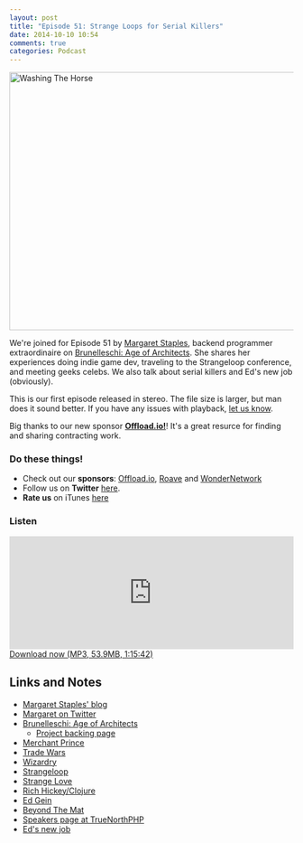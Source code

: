 ```yaml
---
layout: post
title: "Episode 51: Strange Loops for Serial Killers"
date: 2014-10-10 10:54
comments: true
categories: Podcast
---
```


<a href="https://www.flickr.com/photos/swanksalot/10330882326" title="Washing The Horse by Seth Anderson, on Flickr"><img src="https://farm6.staticflickr.com/5543/10330882326_1a814277e6_z.jpg" width="640" height="457" alt="Washing The Horse"></a>

We're joined for Episode 51 by [Margaret Staples](http://deadlugosi.blogspot.com/), backend programmer extraordinaire on [Brunelleschi: Age of Architects](http://brunegame.com). She shares her experiences doing indie game dev, traveling to the Strangeloop conference, and meeting geeks celebs. We also talk about serial killers and Ed's new job (obviously).

This is our first episode released in stereo. The file size is larger, but man does it sound better. If you have any issues with playback, [let us know](http://twitter.com/dev_hell).

Big thanks to our new sponsor [**Offload.io!**](http://offload.io?utm_source=devhell&utm_medium=banner&utm_campaign=sponsor)! It's a great resurce for finding and sharing contracting work.

### Do these things!

* Check out our **sponsors**: [Offload.io](http://offload.io?utm_source=devhell&utm_medium=banner&utm_campaign=sponsor), [Roave](http://roave.com/) and [WonderNetwork](https://wondernetwork.com/)
* Follow us on **Twitter** [here](https://twitter.com/dev_hell).
* **Rate us** on iTunes [here](http://itunes.apple.com/us/podcast/dev-hell/id489840699)

### Listen

<iframe frameborder='0' height='200px' scrolling='no' seamless src='https://embed.simplecast.com/35311?color=f5f5f5' width='100%'></iframe>
<a href="http://audio.simplecast.com/35311.mp3" rel="enclosure">Download now (MP3, 53.9MB, 1:15:42)</a>

## Links and Notes

- [Margaret Staples' blog](http://deadlugosi.blogspot.com/)
- [Margaret on Twitter](http://twitter.com/dead_lugosi)
- [Brunelleschi: Age of Architects](http://brunegame.com)
    - [Project backing page](http://www.rockethub.com/projects/45939-brunelleschi-age-of-architects)
- [Merchant Prince](http://www.mobygames.com/game/dos/merchant-prince)
- [Trade Wars](https://en.wikipedia.org/wiki/Trade_Wars)
- [Wizardry](https://en.wikipedia.org/wiki/Wizardry)
- [Strangeloop](https://thestrangeloop.com/)
- [Strange Love](https://www.youtube.com/watch?v=1WLWVICpP9I)
- [Rich Hickey/Clojure](https://en.wikipedia.org/wiki/Clojure)
- [Ed Gein](https://en.wikipedia.org/wiki/Ed_Gein)
- [Beyond The Mat](https://www.youtube.com/watch?v=08OzKr-JytI)
- [Speakers page at TrueNorthPHP](http://truenorthphp.com/speakers.php)
- [Ed's new job](http://legalserver.org/)
